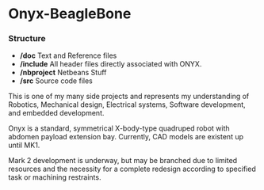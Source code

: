 # Onyx-BeagleBone

### Structure
* **/doc** Text and Reference files
* **/include** All header files directly associated with ONYX.
* **/nbproject** Netbeans Stuff
*  **/src** Source code files

    

This is one of my many side projects and represents my understanding of Robotics, Mechanical design, Electrical systems, Software development, and embedded development.

Onyx is a standard, symmetrical X-body-type quadruped robot with abdomen payload extension bay. Currently, CAD models are existent up until MK1.

Mark 2 development is underway, but may be branched due to limited resources and the necessity for a complete redesign according to specified task or machining restraints.
